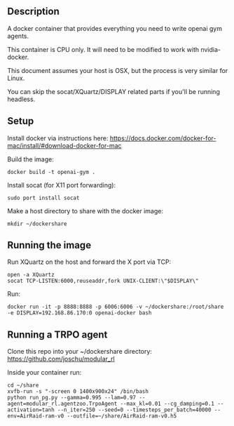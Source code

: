 Description
-----------
A docker container that provides everything you need to write openai gym agents.

This container is CPU only. It will need to be modified to work with nvidia-docker.

This document assumes your host is OSX, but the process is very similar for
Linux.

You can skip the socat/XQuartz/DISPLAY related parts if you'll be running headless.

Setup
-----

Install docker via instructions here: https://docs.docker.com/docker-for-mac/install/#download-docker-for-mac

Build the image:

    docker build -t openai-gym .

Install socat (for X11 port forwarding):

    sudo port install socat

Make a host directory to share with the docker image:

    mkdir ~/dockershare

Running the image
-----------------

Run XQuartz on the host and forward the X port via TCP:

    open -a XQuartz
    socat TCP-LISTEN:6000,reuseaddr,fork UNIX-CLIENT:\"$DISPLAY\"

Run:

    docker run -it -p 8888:8888 -p 6006:6006 -v ~/dockershare:/root/share -e DISPLAY=192.168.86.170:0 openai-docker bash

Running a TRPO agent
--------------------

Clone this repo into your ~/dockershare directory: https://github.com/joschu/modular_rl

Inside your container run:

    cd ~/share
    xvfb-run -s "-screen 0 1400x900x24" /bin/bash
    python run_pg.py --gamma=0.995 --lam=0.97 --agent=modular_rl.agentzoo.TrpoAgent --max_kl=0.01 --cg_damping=0.1 --activation=tanh --n_iter=250 --seed=0 --timesteps_per_batch=40000 --env=AirRaid-ram-v0 --outfile=~/share/AirRaid-ram-v0.h5

